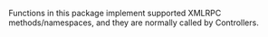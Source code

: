 Functions in this package implement supported XMLRPC methods/namespaces, and they are normally called by Controllers.